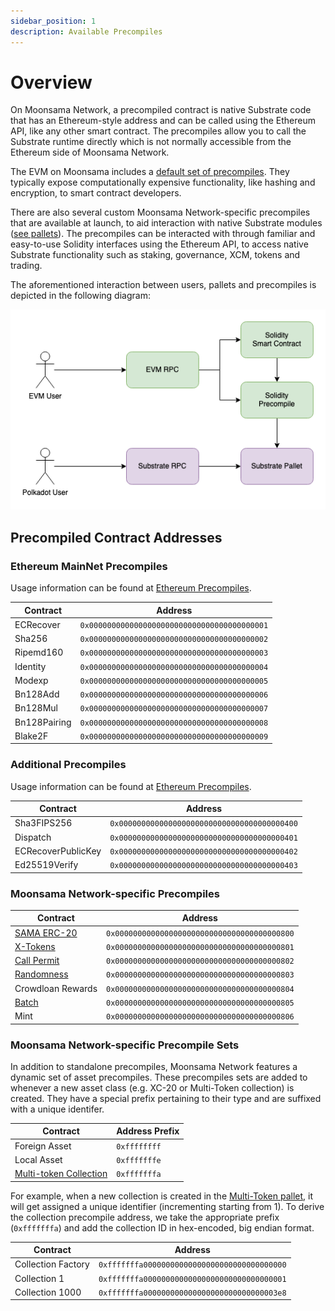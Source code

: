 ```yaml
---
sidebar_position: 1
description: Available Precompiles
---
```


# Overview

On Moonsama Network, a precompiled contract is native Substrate code that has an Ethereum-style address and can be
called using the Ethereum API, like any other smart contract. The precompiles allow you to call the Substrate runtime
directly which is not normally accessible from the Ethereum side of Moonsama Network.

The EVM on Moonsama includes a
[default set of precompiles](https://github.com/moonsama/frontier/tree/master/frame/evm/precompile). They typically 
expose computationally expensive functionality, like hashing and encryption, to smart contract developers.  

There are also several custom Moonsama Network-specific precompiles that are available at launch, to aid
interaction with native Substrate modules ([see pallets](/docs/category/pallets)). The precompiles can be interacted 
with through familiar and easy-to-use Solidity interfaces using the Ethereum API, to access native Substrate 
functionality such as staking, governance, XCM, tokens and trading.

The aforementioned interaction between users, pallets and precompiles is depicted in the following diagram:

![Pallets & Precompiles](../img/pallets-precompiles.png)

<!--:::note
There can be some unintended consequences when using the precompiled contracts on Moonsama Network. Please refer to the
[Security Considerations](builders/get-started/eth-compare/security) page for more information.
:::-->

## Precompiled Contract Addresses

### Ethereum MainNet Precompiles

Usage information can be found at [Ethereum Precompiles](./ethereum).

| Contract | Address |
| --- | --- |
| ECRecover | `0x0000000000000000000000000000000000000001` |
| Sha256 | `0x0000000000000000000000000000000000000002` |
| Ripemd160 | `0x0000000000000000000000000000000000000003` |
| Identity | `0x0000000000000000000000000000000000000004` |
| Modexp | `0x0000000000000000000000000000000000000005` |
| Bn128Add | `0x0000000000000000000000000000000000000006` |
| Bn128Mul | `0x0000000000000000000000000000000000000007` |
| Bn128Pairing | `0x0000000000000000000000000000000000000008` |
| Blake2F | `0x0000000000000000000000000000000000000009` |

### Additional Precompiles

Usage information can be found at [Ethereum Precompiles](./ethereum).

| Contract | Address |
| --- | --- |
| Sha3FIPS256 | `0x0000000000000000000000000000000000000400` |
| Dispatch | `0x0000000000000000000000000000000000000401` |
| ECRecoverPublicKey | `0x0000000000000000000000000000000000000402` |
| Ed25519Verify | `0x0000000000000000000000000000000000000403` |

### Moonsama Network-specific Precompiles

| Contract | Address |
| --- | --- |
| [SAMA ERC-20](/docs/moonsama-network/solidity-precompiles/sama-erc20) | `0x0000000000000000000000000000000000000800` |
| [X-Tokens](/docs/moonsama-network/solidity-precompiles/x-tokens) | `0x0000000000000000000000000000000000000801` |
| [Call Permit](/docs/moonsama-network/solidity-precompiles/call-permit) | `0x0000000000000000000000000000000000000802` |
| [Randomness](/docs/moonsama-network/solidity-precompiles/randomness) | `0x0000000000000000000000000000000000000803` |
| Crowdloan Rewards | `0x0000000000000000000000000000000000000804` |
| [Batch](/docs/moonsama-network/solidity-precompiles/batch) | `0x0000000000000000000000000000000000000805` |
| Mint | `0x0000000000000000000000000000000000000806` |


### Moonsama Network-specific Precompile Sets

In addition to standalone precompiles, Moonsama Network features a dynamic set of asset precompiles. These precompiles 
sets are added to whenever a new asset class (e.g. XC-20 or Multi-Token collection) is created. They have a special 
prefix pertaining to their type and are suffixed with a unique identifer.

| Contract | Address Prefix |
| --- | --- |
| Foreign Asset | `0xffffffff` |
| Local Asset | `0xfffffffe` |
| [Multi-token Collection](/docs/moonsama-network/solidity-precompiles/multi-token) | `0xfffffffa` |

For example, when a new collection is created in the [Multi-Token pallet](/docs/moonsama-network/pallets/multi-token),
it will get assigned a unique identifier (incrementing starting from 1). To derive the collection precompile address,
we take the appropriate prefix (`0xfffffffa`) and add the collection ID in hex-encoded, big endian format.

| Contract | Address |
| --- | --- |
| Collection Factory | `0xfffffffa00000000000000000000000000000000` |
| Collection 1 | `0xfffffffa00000000000000000000000000000001` |
| Collection 1000 | `0xfffffffa000000000000000000000000000003e8` |

